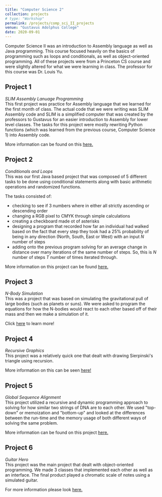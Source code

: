 ```yaml
---
title: "Computer Science 2"
collection: projects
# type: "Workshop"
permalink: /projects/comp_sci_II_projects
venue: "Gustavus Adolphus College"
date: 2020-09-01
---
```


Computer Science II was an introduction to Assembly language as well as Java programming. This course focused heavily on the basics of programming such as loops and conditionals, as well as object-oriented programming. All of these projects were from a Princeton CS course and were slightly altered for what we were learning in class. The professor for this course was Dr. Louis Yu. 

## **Project 1**    
*SLIM Assembly Lanuage Programming*  
This first project was practice for Assembly language that we learned for the first month of class. The actual code that we were writing was SLIM Assembly code and SLIM is a simplified computer that was created by the professors to Gustavus for an easier introduction to Assembly for lower level classes. The tasks for this project were mostly rewriting Python functions (which was learned from the previous course, Computer Science 1) into Assembly code. 

More information can be found on this <a href = "https://github.com/abbyruthe/cs_2_project_1_assembly">here.</a>

## **Project 2**  
*Conditionals and Loops*  
This was our first Java based project that was composed of 5 different tasks to be done using conditional statements along with basic arithmetic operations and randomized functions.

The tasks consisted of:
* checking to see if 3 numbers where in either all strictly ascending or descending order
* changing a RGB pixel to CMYK through simple calculations
* creating a checkboard made ot of asterisks
* designing a program that recorded how far an individual had walked based on the fact that every step they took had a 25% probability of being in any direction (North, South, East or West) with an input *N* number of steps
* adding onto the previous program solving for an average change in distance over many iterations of the same number of steps. So, this is *N* number of steps *T* number of times iterated through. 

More information on this project can be found <a href = "https://github.com/abbyruthe/cs_2_project2_conditionals_loops">here.</a>

## **Project 3**
*N-Body Simulation*  
This was a project that was based on simulating the gravitational pull of large bodies (such as planets or suns). We were asked to program the equations for how the N-bodies would react to each other based off of their mass and then we make a simulation of it. 

Click <a href = "https://github.com/abbyruthe/cs_2_project_3_n_body">here</a> to learn more!

## **Project 4** 
*Recursive Graphics*  
This project was a relatively quick one that dealt with drawing Sierpinski's triangle using recursion. 

More information on this can be seen <a href = "https://github.com/abbyruthe/cs_2_project_4_sierpinski">here!</a>

## **Project 5**  
*Global Sequence Alignment*  
This project utilized a recursive and dynamic programming approach to solving for how similar two strings of DNA are to each other. We used "top-down" or memoization and "bottom-up" and looked at the differences between the run-time and the memory usage of both different ways of solving the same problem. 

More information can be found on this project 
<a href = "https://github.com/abbyruthe/cs_2_project_5_global_sequence_alignment">here.</a>

## **Project 6**  
*Guitar Hero*  
This project was the main project that dealt with object-oriented programming. We made 3 classes that implemented each other as well as an interface. The final product played a chromatic scale of notes using a simulated guitar. 

For more information please look <a href = "https://github.com/abbyruthe/cs_2_project_6_guitar_hero">here.</a>